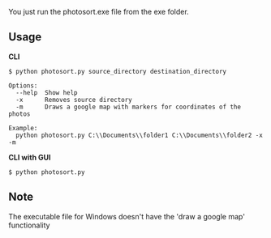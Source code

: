 You just run the photosort.exe file from the exe folder.

## Usage

**CLI**

```shell
$ python photosort.py source_directory destination_directory

Options:
  --help  Show help
  -x      Removes source directory
  -m      Draws a google map with markers for coordinates of the photos

Example:
  python photosort.py C:\\Documents\\folder1 C:\\Documents\\folder2 -x -m
```
**CLI with GUI**

```shell
$ python photosort.py
```
## Note

The executable file for Windows doesn't have the 'draw a google map' functionality

